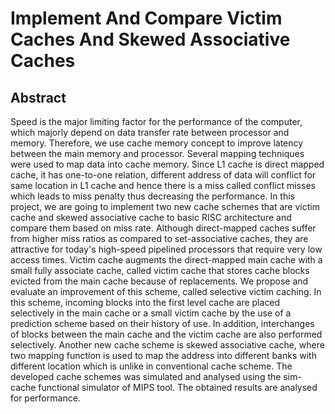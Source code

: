 # Implement And Compare Victim Caches And Skewed Associative Caches

## Abstract
Speed is the major limiting factor for the performance of the computer, which majorly depend on data transfer rate between processor and memory. Therefore, we use cache memory concept to improve latency between the main memory and processor. Several mapping techniques were used to map data into cache memory. Since L1 cache is direct mapped cache, it has one-to-one relation, different address of data will conflict for same location in L1 cache and hence there is a miss called conflict misses which leads to miss penalty thus decreasing the performance. In this project, we are going to implement two new cache schemes that are victim cache and skewed associative cache to basic RISC architecture and compare them based on miss rate. Although direct-mapped caches suffer from higher miss ratios as compared to set-associative caches, they are attractive for today's high-speed pipelined processors that require very low access times. Victim cache augments the direct-mapped main cache with a small fully associate cache, called victim cache that stores cache blocks evicted from the main cache because of replacements. We propose and evaluate an improvement of this scheme, called selective victim caching. In this scheme, incoming blocks into the first level cache are placed selectively in the main cache or a small victim cache by the use of a prediction scheme based on their history of use. In addition, interchanges of blocks between the main cache and the victim cache are also performed selectively. Another new cache scheme is skewed associative cache, where two mapping function is used to map the address into different banks with different location which is unlike in conventional cache scheme. The developed cache schemes was simulated and analysed using the sim-cache functional simulator of MIPS tool. The obtained results are analysed for performance. 
